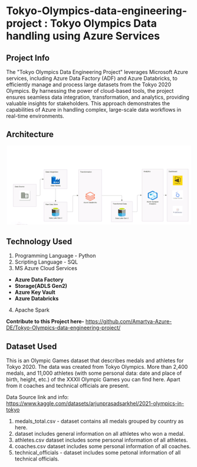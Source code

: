 # Tokyo-Olympics-data-engineering-project : Tokyo Olympics Data handling using Azure Services

## Project Info
The "Tokyo Olympics Data Engineering Project" leverages Microsoft Azure services, including Azure Data Factory (ADF) and Azure Databricks, to efficiently manage and process large datasets from the Tokyo 2020 Olympics. By harnessing the power of cloud-based tools, the project ensures seamless data integration, transformation, and analytics, providing valuable insights for stakeholders. This approach demonstrates the capabilities of Azure in handling complex, large-scale data workflows in real-time environments.

## Architecture
![Project Architecture](Architecture.png)

## Technology Used
1. Programming Language - Python 
2. Scripting Language - SQL
3. MS Azure Cloud Services
  *  **Azure Data Factory**
  *  **Storage(ADLS Gen2)**
  *  **Azure Key Vault**
  *  **Azure Databricks**
4. Apache Spark
     
**Contribute to this Project here-** https://github.com/Amartya-Azure-DE/Tokyo-Olympics-data-engineering-project/
## Dataset Used

This is an Olympic Games dataset that describes medals and athletes for Tokyo 2020. The data was created from Tokyo Olympics.
More than 2,400 medals, and 11,000 athletes (with some personal data: date and place of birth, height, etc.) of the XXXII Olympic Games you can find here. Apart from it coaches and technical officials are present.

Data Source link and info: https://www.kaggle.com/datasets/arjunprasadsarkhel/2021-olympics-in-tokyo

1. medals_total.csv - dataset contains all medals grouped by country as here.
2. dataset includes general information on all athletes who won a medal.
3. athletes.csv dataset includes some personal information of all athletes.
4. coaches.csv dataset includes some personal information of all coaches.
5. technical_officials - dataset includes some petonal information of all technical officials.
